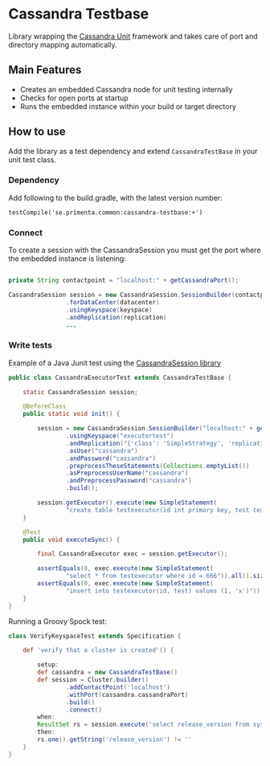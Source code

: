 # Cassandra Testbase #

Library wrapping the [Cassandra Unit](https://github.com/jsevellec/cassandra-unit/wiki) framework and takes care of port and directory mapping automatically.

## Main Features ##

* Creates an embedded Cassandra node for unit testing internally
* Checks for open ports at startup
* Runs the embedded instance within your build or target directory

## How to use ##

Add the library as a test dependency and extend `CassandraTestBase` in your unit test class.

### Dependency ###

Add following to the build.gradle, with the latest version number:

`testCompile('se.primenta.common:cassandra-testbase:+')`

### Connect ###

To create a session with the CassandraSession you must get the port where the embedded instance is listening:

```Java

private String contactpoint = "localhost:" + getCassandraPort();

CassandraSession session = new CassandraSession.SessionBuilder(contactpoint)
                .forDataCenter(datacenter)
                .usingKeyspace(keyspace)
                .andReplication(replication)
                ...
```

### Write tests ###

Example of a Java Junit test using the [CassandraSession library](https://github.com/svenakela/Cassandra-Session)

```Java
public class CassandraExecutorTest extends CassandraTestBase {

    static CassandraSession session;

    @BeforeClass
    public static void init() {

        session = new CassandraSession.SessionBuilder("localhost:" + getCassandraPort())
                .usingKeyspace("executortest")
                .andReplication("{'class': 'SimpleStrategy', 'replication_factor': '1'}")
                .asUser("cassandra")
                .andPassword("cassandra")
                .preprocessTheseStatements(Collections.emptyList())
                .asPreprocessUserName("cassandra")
                .andPreprocessPassword("cassandra")
                .build();

        session.getExecutor().execute(new SimpleStatement(
                "create table testexecutor(id int primary key, test text)"));
    }

    @Test
    public void executeSync() {

        final CassandraExecutor exec = session.getExecutor();

        assertEquals(0, exec.execute(new SimpleStatement(
                "select * from testexecutor where id = 666")).all().size());
        assertEquals(0, exec.execute(new SimpleStatement(
                "insert into testexecutor(id, test) values (1, 'x')")).all().size());
    }
}
```

Running a Groovy Spock test:

```Groovy
class VerifyKeyspaceTest extends Specification {

    def 'verify that a cluster is created'() {

        setup:
        def cassandra = new CassandraTestBase()
        def session = Cluster.builder()
                .addContactPoint('localhost')
                .withPort(cassandra.cassandraPort)
                .build()
                .connect()
        when:
        ResultSet rs = session.execute('select release_version from system.local')
        then:
        rs.one().getString('release_version') != ''
    }
}
```
